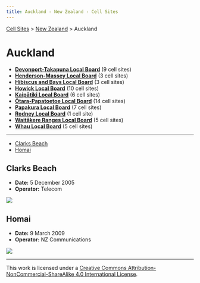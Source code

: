 ```yaml
---
title: Auckland - New Zealand - Cell Sites
---
```


[Cell Sites](../../) > [New Zealand](../) > Auckland

# Auckland

* **[Devonport-Takapuna Local Board](devonport-takapuna)** (9 cell sites)
* **[Henderson-Massey Local Board](henderson-massey)** (3 cell sites)
* **[Hibiscus and Bays Local Board](hibiscus-and-bays)** (3 cell sites)
* **[Howick Local Board](howick)** (10 cell sites)
* **[Kaipātiki Local Board](kaipatiki)** (6 cell sites)
* **[Ōtara-Papatoetoe Local Board](otara-papatoetoe)** (14 cell sites)
* **[Papakura Local Board](papakura)** (7 cell sites)
* **[Rodney Local Board](rodney)** (1 cell site)
* **[Waitākere Ranges Local Board](waitakere-ranges)** (5 cell sites)
* **[Whau Local Board](whau)** (5 cell sites)

---

* [Clarks Beach](#clarks-beach)
* [Homai](#homai)

## Clarks Beach

* **Date:** 5 December 2005
* **Operator:** Telecom

![](https://f001.backblazeb2.com/file/CellSites/NZ/AUK/Franklin/20051205-131054.jpg)

## Homai

* **Date:** 9 March 2009
* **Operator:** NZ Communications

![](https://f001.backblazeb2.com/file/CellSites/NZ/AUK/Manurewa/20090309-145859.jpg)

---

This work is licensed under a [Creative Commons Attribution-NonCommercial-ShareAlike 4.0 International License](http://creativecommons.org/licenses/by-nc-sa/4.0/).
